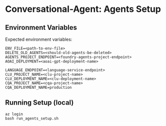 # Conversational-Agent: Agents Setup

## Environment Variables
Expected environment variables:
```
ENV_FILE=<path-to-env-file>
DELETE_OLD_AGENTS=<should-old-agents-be-deleted>
AGENTS_PROJECT_ENDPOINT=<foundry-agents-project-endpoint>
AOAI_DEPLOYMENT=<aoai-gpt-deployment-name>

LANGUAGE_ENDPOINT=<language-service-endpoint>
CLU_PROJECT_NAME=<clu-project-name>
CLU_DEPLOYMENT_NAME=<clu-deployment-name>
CQA_PROJECT_NAME=<cqa-project-name>
CQA_DEPLOYMENT_NAME=production
```

## Running Setup (local)
```
az login
bash run_agents_setup.sh
```